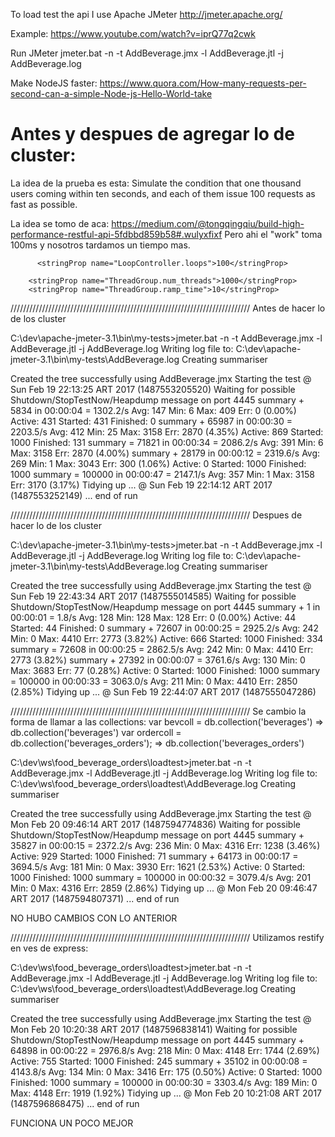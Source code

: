 To load test the api I use Apache JMeter 
http://jmeter.apache.org/

Example:
https://www.youtube.com/watch?v=iprQ77q2cwk

Run JMeter
jmeter.bat -n -t AddBeverage.jmx -l AddBeverage.jtl -j AddBeverage.log


Make NodeJS faster:
https://www.quora.com/How-many-requests-per-second-can-a-simple-Node-js-Hello-World-take




Antes y despues de agregar lo de cluster:
=========================================
La idea de la prueba es esta:
Simulate the condition that one thousand users coming within ten seconds, 
and each of them issue 100 requests as fast as possible.

La idea se tomo de aca:
https://medium.com/@tongqingqiu/build-high-performance-restful-api-5fdbbd859b58#.wulyxfixf
Pero ahi el "work" toma 100ms y nosotros tardamos un tiempo mas.

          <stringProp name="LoopController.loops">100</stringProp>
        
        <stringProp name="ThreadGroup.num_threads">1000</stringProp>
        <stringProp name="ThreadGroup.ramp_time">10</stringProp>

////////////////////////////////////////////////////////////////////////////
Antes de hacer lo de los cluster

C:\dev\apache-jmeter-3.1\bin\my-tests>jmeter.bat -n -t AddBeverage.jmx -l AddBeverage.jtl -j AddBeverage.log
Writing log file to: C:\dev\apache-jmeter-3.1\bin\my-tests\AddBeverage.log
Creating summariser <summary>
Created the tree successfully using AddBeverage.jmx
Starting the test @ Sun Feb 19 22:13:25 ART 2017 (1487553205520)
Waiting for possible Shutdown/StopTestNow/Heapdump message on port 4445
summary +   5834 in 00:00:04 = 1302.2/s Avg:   147 Min:     6 Max:   409 Err:     0 (0.00%) Active: 431 Started: 431 Finished: 0
summary +  65987 in 00:00:30 = 2203.5/s Avg:   412 Min:    25 Max:  3158 Err:  2870 (4.35%) Active: 869 Started: 1000 Finished: 131
summary =  71821 in 00:00:34 = 2086.2/s Avg:   391 Min:     6 Max:  3158 Err:  2870 (4.00%)
summary +  28179 in 00:00:12 = 2319.6/s Avg:   269 Min:     1 Max:  3043 Err:   300 (1.06%) Active: 0 Started: 1000 Finished: 1000
summary = 100000 in 00:00:47 = 2147.1/s Avg:   357 Min:     1 Max:  3158 Err:  3170 (3.17%)
Tidying up ...    @ Sun Feb 19 22:14:12 ART 2017 (1487553252149)
... end of run

////////////////////////////////////////////////////////////////////////////
Despues de hacer lo de los cluster

C:\dev\apache-jmeter-3.1\bin\my-tests>jmeter.bat -n -t AddBeverage.jmx -l AddBeverage.jtl -j AddBeverage.log
Writing log file to: C:\dev\apache-jmeter-3.1\bin\my-tests\AddBeverage.log
Creating summariser <summary>
Created the tree successfully using AddBeverage.jmx
Starting the test @ Sun Feb 19 22:43:34 ART 2017 (1487555014585)
Waiting for possible Shutdown/StopTestNow/Heapdump message on port 4445
summary +      1 in 00:00:01 =    1.8/s Avg:   128 Min:   128 Max:   128 Err:     0 (0.00%) Active: 44 Started: 44 Finished: 0
summary +  72607 in 00:00:25 = 2925.2/s Avg:   242 Min:     0 Max:  4410 Err:  2773 (3.82%) Active: 666 Started: 1000 Finished: 334
summary =  72608 in 00:00:25 = 2862.5/s Avg:   242 Min:     0 Max:  4410 Err:  2773 (3.82%)
summary +  27392 in 00:00:07 = 3761.6/s Avg:   130 Min:     0 Max:  3683 Err:    77 (0.28%) Active: 0 Started: 1000 Finished: 1000
summary = 100000 in 00:00:33 = 3063.0/s Avg:   211 Min:     0 Max:  4410 Err:  2850 (2.85%)
Tidying up ...    @ Sun Feb 19 22:44:07 ART 2017 (1487555047286)

////////////////////////////////////////////////////////////////////////////
Se cambio la forma de llamar a las collections:
var bevcoll = db.collection('beverages')            => db.collection('beverages')
var ordercoll = db.collection('beverages_orders');  => db.collection('beverages_orders')

C:\dev\ws\food_beverage_orders\loadtest>jmeter.bat -n -t AddBeverage.jmx -l AddBeverage.jtl -j AddBeverage.log
Writing log file to: C:\dev\ws\food_beverage_orders\loadtest\AddBeverage.log
Creating summariser <summary>
Created the tree successfully using AddBeverage.jmx
Starting the test @ Mon Feb 20 09:46:14 ART 2017 (1487594774836)
Waiting for possible Shutdown/StopTestNow/Heapdump message on port 4445
summary +  35827 in 00:00:15 = 2372.2/s Avg:   236 Min:     0 Max:  4316 Err:  1238 (3.46%) Active: 929 Started: 1000 Finished: 71
summary +  64173 in 00:00:17 = 3694.5/s Avg:   181 Min:     0 Max:  3930 Err:  1621 (2.53%) Active: 0 Started: 1000 Finished: 1000
summary = 100000 in 00:00:32 = 3079.4/s Avg:   201 Min:     0 Max:  4316 Err:  2859 (2.86%)
Tidying up ...    @ Mon Feb 20 09:46:47 ART 2017 (1487594807371)
... end of run

NO HUBO CAMBIOS CON LO ANTERIOR


////////////////////////////////////////////////////////////////////////////
Utilizamos restify en ves de express:

C:\dev\ws\food_beverage_orders\loadtest>jmeter.bat -n -t AddBeverage.jmx -l AddBeverage.jtl -j AddBeverage.log
Writing log file to: C:\dev\ws\food_beverage_orders\loadtest\AddBeverage.log
Creating summariser <summary>
Created the tree successfully using AddBeverage.jmx
Starting the test @ Mon Feb 20 10:20:38 ART 2017 (1487596838141)
Waiting for possible Shutdown/StopTestNow/Heapdump message on port 4445
summary +  64898 in 00:00:22 = 2976.8/s Avg:   218 Min:     0 Max:  4148 Err:  1744 (2.69%) Active: 755 Started: 1000 Finished: 245
summary +  35102 in 00:00:08 = 4143.8/s Avg:   134 Min:     0 Max:  3416 Err:   175 (0.50%) Active: 0 Started: 1000 Finished: 1000
summary = 100000 in 00:00:30 = 3303.4/s Avg:   189 Min:     0 Max:  4148 Err:  1919 (1.92%)
Tidying up ...    @ Mon Feb 20 10:21:08 ART 2017 (1487596868475)
... end of run

FUNCIONA UN POCO MEJOR